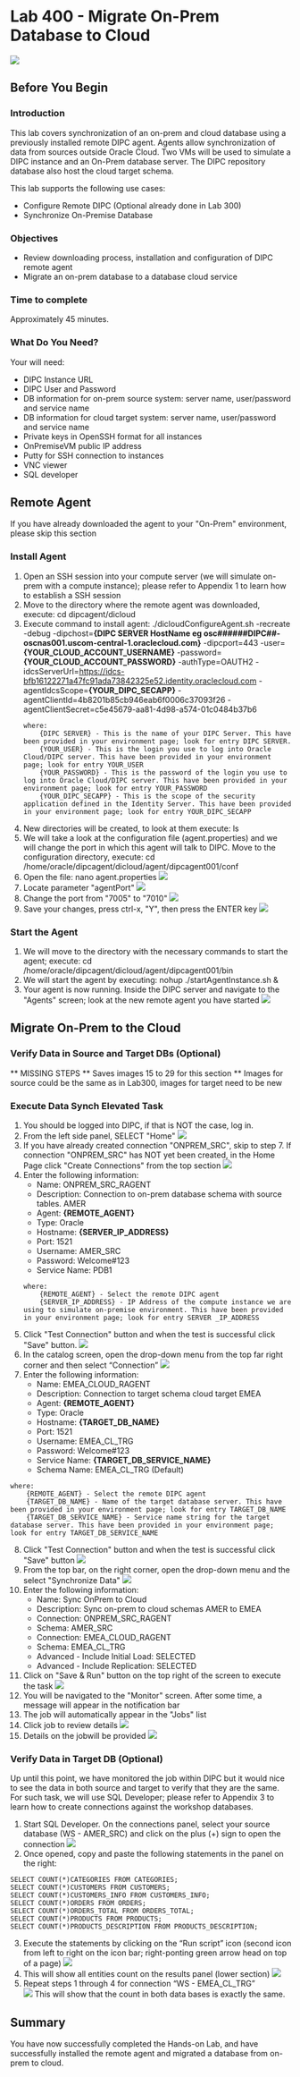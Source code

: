 # Lab 400 - Migrate On-Prem Database to Cloud
![](images/400/image400_0.PNG)

## Before You Begin

### Introduction 
This lab covers synchronization of an on-prem and cloud database using a previously installed remote DIPC agent. Agents allow synchronization of data from sources outside Oracle Cloud. Two VMs will be used to simulate a DIPC instance and an On-Prem database server. The DIPC repository database also host the cloud target schema.


This lab supports the following use cases:
-   Configure Remote DIPC  (Optional already done in Lab 300)
-   Synchronize On-Premise Database

### Objectives
-   Review downloading process, installation and configuration of DIPC remote agent
-   Migrate an on-prem database to a database cloud service

### Time to complete
Approximately 45 minutes.

### What Do You Need?
Your will need:
- DIPC Instance URL
- DIPC User and Password
- DB information for on-prem source system: server name, user/password and service name
- DB information for cloud target system: server name, user/password and service name
- Private keys in OpenSSH format for all instances 
- OnPremiseVM public IP address
- Putty for SSH connection to instances
- VNC viewer
- SQL developer

## Remote Agent
If you have already downloaded the agent to your "On-Prem" environment, please skip this section

### Install Agent
1.	Open an SSH session into your compute server (we will simulate on-prem with a compute instance); please refer to Appendix 1 to learn how to establish a SSH session
3.	Move to the directory where the remote agent was downloaded, execute: cd dipcagent/dicloud
7.	Execute command to install agent: 
./dicloudConfigureAgent.sh -recreate -debug -dipchost=**{DIPC SERVER HostName eg osc######DIPC##-oscnas001.uscom-central-1.oraclecloud.com}** -dipcport=443 -user=**{YOUR_CLOUD_ACCOUNT_USERNAME}** -password=**{YOUR_CLOUD_ACCOUNT_PASSWORD}** -authType=OAUTH2 -idcsServerUrl=https://idcs-bfb16122271a47fc91ada73842325e52.identity.oraclecloud.com -agentIdcsScope=**{YOUR_DIPC_SECAPP}** -agentClientId=4b8201b85cb946eab6f0006c37093f26 -agentClientSecret=c5e45679-aa81-4d98-a574-01c0484b37b6
	```
	where:
		{DIPC SERVER} - This is the name of your DIPC Server. This have been provided in your environment page; look for entry DIPC SERVER.
		{YOUR_USER} - This is the login you use to log into Oracle Cloud/DIPC server. This have been provided in your environment page; look for entry YOUR_USER
		{YOUR_PASSWORD} - This is the password of the login you use to log into Oracle Cloud/DIPC server. This have been provided in your environment page; look for entry YOUR_PASSWORD
		{YOUR_DIPC_SECAPP} - This is the scope of the security application defined in the Identity Server. This have been provided in your environment page; look for entry YOUR_DIPC_SECAPP
	```
8.	New directories will be created, to look at them execute: ls
9.	We will take a look at the configuration file (agent.properties) and we will change the port in which this agent will talk to DIPC. Move to the configuration directory, execute: cd /home/oracle/dipcagent/dicloud/agent/dipcagent001/conf
10.	Open the file: nano agent.properties 
![](images/300/image300_9.png)
11.	Locate parameter "agentPort"
![](images/300/image300_10.png)
12.	Change the port from "7005" to "7010"
![](images/300/image300_11.png)
13.	Save your changes, press ctrl-x, "Y", then press the ENTER key
![](images/300/image300_12.png)


### Start the Agent
1.	We will move to the directory with the necessary commands to start the agent; execute: cd /home/oracle/dipcagent/dicloud/agent/dipcagent001/bin
2.	We will start the agent by executing:
nohup ./startAgentInstance.sh &
3.	Your agent is now running. Inside the DIPC server and navigate to the "Agents" screen; look at the new remote agent you have started 
![](images/300/image300_14.png)


## Migrate On-Prem to the Cloud

### Verify Data in Source and Target DBs (Optional)
** MISSING STEPS
** Saves images 15 to 29 for this section
** Images for source could be the same as in Lab300, images for target need to be new


### Execute Data Synch Elevated Task
1. You should be logged into DIPC, if that is NOT the case, log in.
2. From the left side panel, SELECT "Home" 
![](images/300/image300_30.png)
3. If you have already created connection "ONPREM_SRC", skip to step 7. If connection "ONPREM_SRC" has NOT yet been created, in the Home Page click "Create Connections" from the top section 
![](images/300/image300_31.png)
4. Enter the following information:
    - Name: ONPREM_SRC_RAGENT
    - Description: Connection to on-prem database schema with source tables. AMER
	- Agent: **{REMOTE_AGENT}**
	- Type: Oracle
  	- Hostname: **{SERVER_IP_ADDRESS}**
	- Port: 1521
	- Username: AMER_SRC
	- Password: Welcome#123
	- Service Name: PDB1
    ```
    where:
        {REMOTE_AGENT} - Select the remote DIPC agent 
        {SERVER_IP_ADDRESS} - IP Address of the compute instance we are using to simulate on-premise environment. This have been provided in your environment page; look for entry SERVER _IP_ADDRESS        
    ```
5. Click "Test Connection" button and when the test is successful click "Save" button.
![](images/400/image400_1.png)
6. In the catalog screen, open the drop-down menu from the top far right corner and then select “Connection”
![](images/400/image400_2.png)
7. Enter the following information:
    - Name: EMEA_CLOUD_RAGENT
    - Description: Connection to target schema cloud target EMEA
	- Agent: **{REMOTE_AGENT}**
	- Type: Oracle
	- Hostname: **{TARGET_DB_NAME}**
	- Port: 1521
	- Username: EMEA_CL_TRG
	- Password: Welcome#123
	- Service Name: **{TARGET_DB_SERVICE_NAME}**
    - Schema Name: EMEA_CL_TRG (Default)
```
where:
    {REMOTE_AGENT} - Select the remote DIPC agent 
    {TARGET_DB_NAME} - Name of the target database server. This have been provided in your environment page; look for entry TARGET_DB_NAME
    {TARGET_DB_SERVICE_NAME} - Service name string for the target database server. This have been provided in your environment page; look for entry TARGET_DB_SERVICE_NAME
```
8. Click "Test Connection" button and when the test is successful click "Save" button
![](images/400/image400_3.png)
9. From the top bar, on the right corner, open the drop-down menu and the select "Synchronize Data"
![](images/400/image400_4.png)
10. Enter the following information:
	- Name: Sync OnPrem to Cloud
	- Description: Sync on-prem to cloud schemas AMER to EMEA
	- Connection: ONPREM_SRC_RAGENT
	- Schema: AMER_SRC
	- Connection: EMEA_CLOUD_RAGENT
	- Schema: EMEA_CL_TRG
	- Advanced - Include Initial Load: SELECTED
	- Advanced - Include Replication: SELECTED
9. Click on "Save & Run" button on the top right of the screen to execute the task
![](images/400/image400_5.png)
10. You will be navigated to the "Monitor" screen. After some time, a message will appear in the notification bar
11. The job will automatically appear in the "Jobs" list
12. Click job to review details
![](images/400/image400_6.png)
13. Details on the jobwill be provided
![](images/400/image400_7.png)


### Verify Data in Target DB (Optional)
Up until this point, we have monitored the job within DIPC but it would nice to see the data in both source and target to verify that they are the same. For such task, we will use SQL Developer; please refer to Appendix 3 to learn how to create connections against the workshop databases.
1.	Start SQL Developer. On the connections panel, select your source database (WS - AMER_SRC) and click on the plus (+) sign to open the connection 
![](images/200/image400_8.png)
2.	Once opened, copy and paste the following statements in the panel on the right:
```
SELECT COUNT(*)CATEGORIES FROM CATEGORIES;
SELECT COUNT(*)CUSTOMERS FROM CUSTOMERS;
SELECT COUNT(*)CUSTOMERS_INFO FROM CUSTOMERS_INFO;
SELECT COUNT(*)ORDERS FROM ORDERS;
SELECT COUNT(*)ORDERS_TOTAL FROM ORDERS_TOTAL;
SELECT COUNT(*)PRODUCTS FROM PRODUCTS;
SELECT COUNT(*)PRODUCTS_DESCRIPTION FROM PRODUCTS_DESCRIPTION;
```
3.	Execute the statements by clicking on the “Run script” icon (second icon from left to right on the icon bar; right-ponting green arrow head on top of a page)
![](images/200/image400_9.png)
4.	This will show all entities count on the results panel (lower section) 
![](images/200/image400_10.png)
5.	Repeat steps 1 through 4 for connection “WS - EMEA_CL_TRG”     
![](images/200/image400_11.png)
This will show that the count in both data bases is exactly the same.


## Summary
You have now successfully completed the Hands-on Lab, and have successfully installed the remote agent and migrated a database from on-prem to cloud.